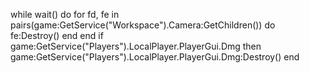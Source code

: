  while wait() do
           for fd, fe in pairs(game:GetService("Workspace").Camera:GetChildren()) do
             fe:Destroy()
           end
     end
    if game:GetService("Players").LocalPlayer.PlayerGui.Dmg then
       game:GetService("Players").LocalPlayer.PlayerGui.Dmg:Destroy()
       end
